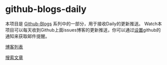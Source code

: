 # github-blogs-daily

本项目是 [Github-Blogs](https://github.com/yutingzhao1991/github-blogs-collector) 系列中的一部分，用于接收Daily的更新推送。
Watch本项目可以每天收到Github上面issues博客的更新推送，你可以通过[设置](https://github.com/settings/notifications)github的通知来获取邮件提醒。

[博客列表](https://github.com/yutingzhao1991/github-blogs-collector)

[搜索文章](https://github.com/yutingzhao1991/github-blogs-daily/search?q=&state=open&type=Issues&utf8=%E2%9C%93)
